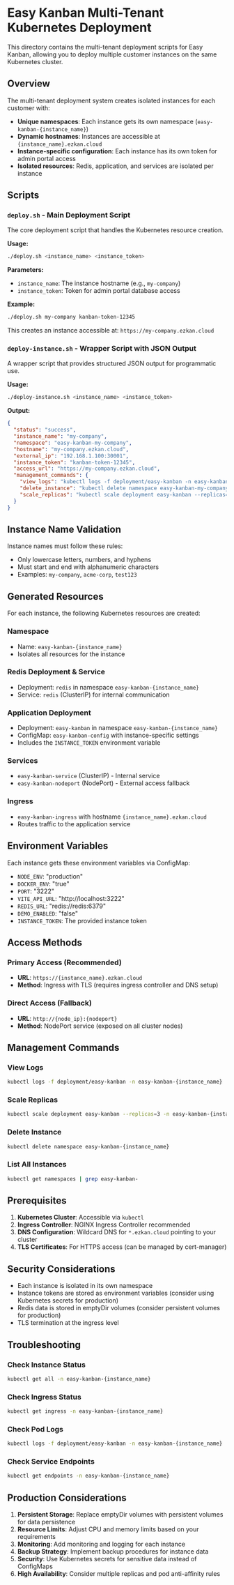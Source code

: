 # Easy Kanban Multi-Tenant Kubernetes Deployment

This directory contains the multi-tenant deployment scripts for Easy Kanban, allowing you to deploy multiple customer instances on the same Kubernetes cluster.

## Overview

The multi-tenant deployment system creates isolated instances for each customer with:
- **Unique namespaces**: Each instance gets its own namespace (`easy-kanban-{instance_name}`)
- **Dynamic hostnames**: Instances are accessible at `{instance_name}.ezkan.cloud`
- **Instance-specific configuration**: Each instance has its own token for admin portal access
- **Isolated resources**: Redis, application, and services are isolated per instance

## Scripts

### `deploy.sh` - Main Deployment Script
The core deployment script that handles the Kubernetes resource creation.

**Usage:**
```bash
./deploy.sh <instance_name> <instance_token>
```

**Parameters:**
- `instance_name`: The instance hostname (e.g., `my-company`)
- `instance_token`: Token for admin portal database access

**Example:**
```bash
./deploy.sh my-company kanban-token-12345
```

This creates an instance accessible at: `https://my-company.ezkan.cloud`

### `deploy-instance.sh` - Wrapper Script with JSON Output
A wrapper script that provides structured JSON output for programmatic use.

**Usage:**
```bash
./deploy-instance.sh <instance_name> <instance_token>
```

**Output:**
```json
{
  "status": "success",
  "instance_name": "my-company",
  "namespace": "easy-kanban-my-company",
  "hostname": "my-company.ezkan.cloud",
  "external_ip": "192.168.1.100:30001",
  "instance_token": "kanban-token-12345",
  "access_url": "https://my-company.ezkan.cloud",
  "management_commands": {
    "view_logs": "kubectl logs -f deployment/easy-kanban -n easy-kanban-my-company",
    "delete_instance": "kubectl delete namespace easy-kanban-my-company",
    "scale_replicas": "kubectl scale deployment easy-kanban --replicas=3 -n easy-kanban-my-company"
  }
}
```

## Instance Name Validation

Instance names must follow these rules:
- Only lowercase letters, numbers, and hyphens
- Must start and end with alphanumeric characters
- Examples: `my-company`, `acme-corp`, `test123`

## Generated Resources

For each instance, the following Kubernetes resources are created:

### Namespace
- Name: `easy-kanban-{instance_name}`
- Isolates all resources for the instance

### Redis Deployment & Service
- Deployment: `redis` in namespace `easy-kanban-{instance_name}`
- Service: `redis` (ClusterIP) for internal communication

### Application Deployment
- Deployment: `easy-kanban` in namespace `easy-kanban-{instance_name}`
- ConfigMap: `easy-kanban-config` with instance-specific settings
- Includes the `INSTANCE_TOKEN` environment variable

### Services
- `easy-kanban-service` (ClusterIP) - Internal service
- `easy-kanban-nodeport` (NodePort) - External access fallback

### Ingress
- `easy-kanban-ingress` with hostname `{instance_name}.ezkan.cloud`
- Routes traffic to the application service

## Environment Variables

Each instance gets these environment variables via ConfigMap:
- `NODE_ENV`: "production"
- `DOCKER_ENV`: "true"
- `PORT`: "3222"
- `VITE_API_URL`: "http://localhost:3222"
- `REDIS_URL`: "redis://redis:6379"
- `DEMO_ENABLED`: "false"
- `INSTANCE_TOKEN`: The provided instance token

## Access Methods

### Primary Access (Recommended)
- **URL**: `https://{instance_name}.ezkan.cloud`
- **Method**: Ingress with TLS (requires ingress controller and DNS setup)

### Direct Access (Fallback)
- **URL**: `http://{node_ip}:{nodeport}`
- **Method**: NodePort service (exposed on all cluster nodes)

## Management Commands

### View Logs
```bash
kubectl logs -f deployment/easy-kanban -n easy-kanban-{instance_name}
```

### Scale Replicas
```bash
kubectl scale deployment easy-kanban --replicas=3 -n easy-kanban-{instance_name}
```

### Delete Instance
```bash
kubectl delete namespace easy-kanban-{instance_name}
```

### List All Instances
```bash
kubectl get namespaces | grep easy-kanban-
```

## Prerequisites

1. **Kubernetes Cluster**: Accessible via `kubectl`
2. **Ingress Controller**: NGINX Ingress Controller recommended
3. **DNS Configuration**: Wildcard DNS for `*.ezkan.cloud` pointing to your cluster
4. **TLS Certificates**: For HTTPS access (can be managed by cert-manager)

## Security Considerations

- Each instance is isolated in its own namespace
- Instance tokens are stored as environment variables (consider using Kubernetes secrets for production)
- Redis data is stored in emptyDir volumes (consider persistent volumes for production)
- TLS termination at the ingress level

## Troubleshooting

### Check Instance Status
```bash
kubectl get all -n easy-kanban-{instance_name}
```

### Check Ingress Status
```bash
kubectl get ingress -n easy-kanban-{instance_name}
```

### Check Pod Logs
```bash
kubectl logs -f deployment/easy-kanban -n easy-kanban-{instance_name}
```

### Check Service Endpoints
```bash
kubectl get endpoints -n easy-kanban-{instance_name}
```

## Production Considerations

1. **Persistent Storage**: Replace emptyDir volumes with persistent volumes for data persistence
2. **Resource Limits**: Adjust CPU and memory limits based on your requirements
3. **Monitoring**: Add monitoring and logging for each instance
4. **Backup Strategy**: Implement backup procedures for instance data
5. **Security**: Use Kubernetes secrets for sensitive data instead of ConfigMaps
6. **High Availability**: Consider multiple replicas and pod anti-affinity rules
